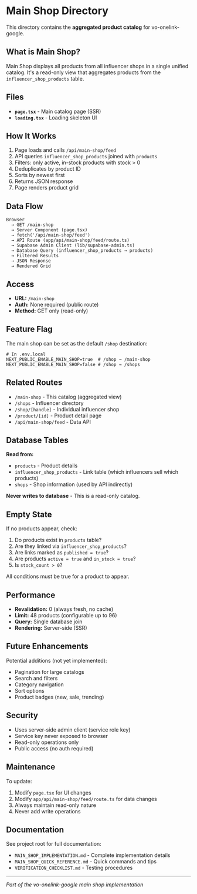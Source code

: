 # Main Shop Directory

This directory contains the **aggregated product catalog** for vo-onelink-google.

## What is Main Shop?

Main Shop displays all products from all influencer shops in a single unified catalog. It's a read-only view that aggregates products from the `influencer_shop_products` table.

## Files

- **`page.tsx`** - Main catalog page (SSR)
- **`loading.tsx`** - Loading skeleton UI

## How It Works

1. Page loads and calls `/api/main-shop/feed`
2. API queries `influencer_shop_products` joined with `products`
3. Filters: only active, in-stock products with stock > 0
4. Deduplicates by product ID
5. Sorts by newest first
6. Returns JSON response
7. Page renders product grid

## Data Flow

```
Browser
  → GET /main-shop
  → Server Component (page.tsx)
  → fetch('/api/main-shop/feed')
  → API Route (app/api/main-shop/feed/route.ts)
  → Supabase Admin Client (lib/supabase-admin.ts)
  → Database Query (influencer_shop_products → products)
  → Filtered Results
  → JSON Response
  → Rendered Grid
```

## Access

- **URL:** `/main-shop`
- **Auth:** None required (public route)
- **Method:** GET only (read-only)

## Feature Flag

The main shop can be set as the default `/shop` destination:

```env
# In .env.local
NEXT_PUBLIC_ENABLE_MAIN_SHOP=true  # /shop → /main-shop
NEXT_PUBLIC_ENABLE_MAIN_SHOP=false # /shop → /shops
```

## Related Routes

- `/main-shop` - This catalog (aggregated view)
- `/shops` - Influencer directory
- `/shop/[handle]` - Individual influencer shop
- `/product/[id]` - Product detail page
- `/api/main-shop/feed` - Data API

## Database Tables

**Read from:**
- `products` - Product details
- `influencer_shop_products` - Link table (which influencers sell which products)
- `shops` - Shop information (used by API indirectly)

**Never writes to database** - This is a read-only catalog.

## Empty State

If no products appear, check:
1. Do products exist in `products` table?
2. Are they linked via `influencer_shop_products`?
3. Are links marked as `published = true`?
4. Are products `active = true` and `in_stock = true`?
5. Is `stock_count > 0`?

All conditions must be true for a product to appear.

## Performance

- **Revalidation:** 0 (always fresh, no cache)
- **Limit:** 48 products (configurable up to 96)
- **Query:** Single database join
- **Rendering:** Server-side (SSR)

## Future Enhancements

Potential additions (not yet implemented):
- Pagination for large catalogs
- Search and filters
- Category navigation
- Sort options
- Product badges (new, sale, trending)

## Security

- Uses server-side admin client (service role key)
- Service key never exposed to browser
- Read-only operations only
- Public access (no auth required)

## Maintenance

To update:
1. Modify `page.tsx` for UI changes
2. Modify `app/api/main-shop/feed/route.ts` for data changes
3. Always maintain read-only nature
4. Never add write operations

## Documentation

See project root for full documentation:
- `MAIN_SHOP_IMPLEMENTATION.md` - Complete implementation details
- `MAIN_SHOP_QUICK_REFERENCE.md` - Quick commands and tips
- `VERIFICATION_CHECKLIST.md` - Testing procedures

---

*Part of the vo-onelink-google main shop implementation*

